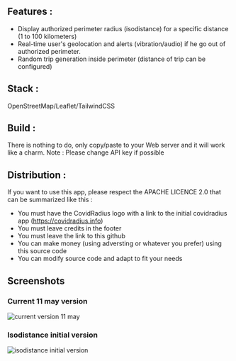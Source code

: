 
## Features : 
- Display authorized perimeter radius (isodistance) for a specific distance (1 to 100 kilometers)
- Real-time user's geolocation and alerts (vibration/audio) if he go out of authorized perimeter.
- Random trip generation inside perimeter (distance of trip can be configured)

## Stack : 

OpenStreetMap/Leaflet/TailwindCSS

## Build : 
There is nothing to do, only copy/paste to your Web server and it will work like a charm.
Note : Please change API key if possible

## Distribution :

If you want to use this app, please respect the APACHE LICENCE 2.0 that can be summarized like this :
- You must have the CovidRadius logo with a link to the initial covidradius app (https://covidradius.info)
- You must leave credits in the footer
- You must leave the link to this github
- You can make money (using adversting or whatever you prefer) using this source code
- You can modify source code and adapt to fit your needs

## Screenshots

### Current 11 may version
![current version 11 may](https://covidradius.info/assets/images/covidRadius.jpg)

### Isodistance initial version
![isodistance initial version](https://cdn-techno.konbini.com/fr/images/files/2020/04/covidvarius.jpg)
